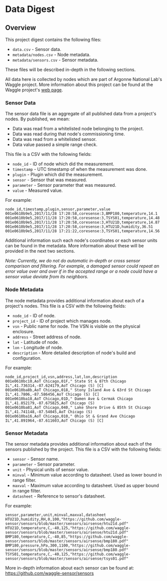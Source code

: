 # Data Digest

## Overview

This project digest contains the following files:

* `data.csv` - Sensor data.
* `metadata/nodes.csv` - Node metadata.
* `metadata/sensors.csv` - Sensor metadata.

These files will be described in-depth in the following sections.

All data here is collected by nodes which are part of Argonne National Lab's Waggle
project. More information about this project can be found at the Waggle project's
[web page](http://wa8.gl/).

### Sensor Data

The sensor data file is an aggregate of all published data from a project's
nodes. By published, we mean:

* Data was read from a whitelisted node belonging to the project.
* Data was read during that node's commissioning time.
* Data was read from a whitelisted sensor.
* Data value passed a simple range check.

This file is a CSV with the following fields:

* `node_id` - ID of node which did the measurement.
* `timestamp` - UTC timestamp of when the measurement was done.
* `plugin` - Plugin which did the measurement.
* `sensor` - Sensor that was measured.
* `parameter` - Sensor parameter that was measured.
* `value` - Measured value.

For example:
```
node_id,timestamp,plugin,sensor,parameter,value
001e0610b9e5,2017/11/28 17:20:58,coresense:3,BMP180,temperature,14.1
001e0610b9e5,2017/11/28 17:20:58,coresense:3,TSYS01,temperature,14.48
001e0610b9e5,2017/11/28 17:20:58,coresense:3,HTU21D,temperature,14.87
001e0610b9e5,2017/11/28 17:20:58,coresense:3,HTU21D,humidity,36.51
001e0610b9e5,2017/11/28 17:21:22,coresense:3,TSYS01,temperature,14.56
```

Additional information such each node's coordinates or each sensor units can be found
in the metadata. More information about these will be provided in the next two sections.

*Note: Currently, we _do not_ do automatic in-depth or cross sensor comparison and
filtering. For example, a damaged sensor _could_ repeat an error value over and over if
in the accepted range or a node _could_ have a sensor value deviate from its neighbors.*

### Node Metadata

The node metadata provides additional information about each of a project's nodes. This
file is a CSV with the following fields:

* `node_id` - ID of node.
* `project_id` - ID of project which manages node.
* `vsn` - Public name for node. The VSN is visible on the physical enclosure.
* `address` - Street address of node.
* `lat` - Latitude of node.
* `lon` - Longitude of node.
* `description` - More detailed description of node's build and configuration.

For example:
```
node_id,project_id,vsn,address,lat,lon,description
001e0610bc10,AoT Chicago,01F," State St & 87th Chicago IL",41.736314,-87.624179,AoT Chicago (S) [C]
001e0610ba8b,AoT Chicago,018," Stony Island Ave & 63rd St Chicago IL",41.7806,-87.586456,AoT Chicago (S) [C]
001e0610ba18,AoT Chicago,01D," Damen Ave & Cermak Chicago IL",41.852179,-87.675825,AoT Chicago (S)
001e0610ba81,AoT Chicago,040," Lake Shore Drive & 85th St Chicago IL",41.741148,-87.54045,AoT Chicago (S)
001e0610ba16,AoT Chicago,010," Ohio St & Grand Ave Chicago IL",41.891964,-87.611603,AoT Chicago (S) [C]
```

### Sensor Metadata

The sensor metadata provides additional information about each of the sensors published
by the project. This file is a CSV with the following fields:

* `sensor` - Sensor name.
* `parameter` - Sensor parameter.
* `unit` - Physical units of sensor value.
* `minval` - Minimum value according to datasheet. Used as lower bound in range filter.
* `maxval` - Maximum value according to datasheet. Used as upper bound in range filter.
* `datasheet` - Reference to sensor's datasheet.

For example:
```
sensor,parameter,unit,minval,maxval,datasheet
HTU21D,humidity,RH,0,100,"https://github.com/waggle-sensor/sensors/blob/master/sensors/airsense/htu21d.pdf"
HTU21D,temperature,C,-40,125,"https://github.com/waggle-sensor/sensors/blob/master/sensors/airsense/htu21d.pdf"
BMP180,temperature,C,-40,85,"https://github.com/waggle-sensor/sensors/blob/master/sensors/airsense/bmp180.pdf"
BMP180,pressure,hPa,300,1100,"https://github.com/waggle-sensor/sensors/blob/master/sensors/airsense/bmp180.pdf"
TSYS01,temperature,C,-40,125,"https://github.com/waggle-sensor/sensors/blob/master/sensors/airsense/tsys01.pdf"
```

More in-depth information about each sensor can be found at: https://github.com/waggle-sensor/sensors
